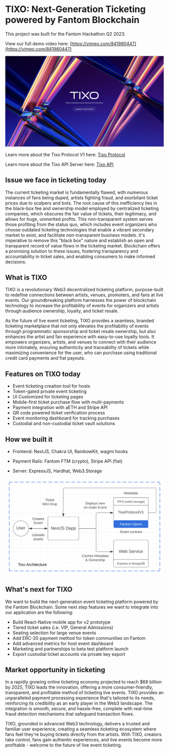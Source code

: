 # TIXO: Next-Generation Ticketing powered by Fantom Blockchain

This project was built for the Fantom Hackathon Q2 2023. 

View our full demo video here: [https://vimeo.com/841980447](https://vimeo.com/841980447)

![](/app/public/landing.png)

Learn more about the Tixo Protocol V1 here: [Tixo Protocol](/contracts/)

Learn more about the Tixo API Server here: [Tixo API](/server/)

## Issue we face in ticketing today

The current ticketing market is fundamentally flawed, with numerous instances of fans being duped, artists fighting fraud, and exorbitant ticket prices due to scalpers and bots. The root cause of this inefficiency lies in the black-box fee and ownership model employed by centralized ticketing companies, which obscures the fair value of tickets, their legitimacy, and allows for huge, unmerited profits. This non-transparent system serves those profiting from the status quo, which includes event organizers who choose outdated ticketing technologies that enable a vibrant secondary market to exist, and facilitate non-transparent business models. It's imperative to remove this "black box" nature and establish an open and transparent record of value flows in the ticketing market. Blockchain offers a promising solution to these issues, fostering transparency and accountability in ticket sales, and enabling consumers to make informed decisions.

## What is TIXO

TIXO is a revolutionary Web3 decentralized ticketing platform, purpose-built to redefine connections between artists, venues, promoters, and fans at live events. Our groundbreaking platform harnesses the power of blockchain technology to increase the profitability of events for organizers and artists through audience ownership, loyalty, and ticket resale.

As the future of live event ticketing, TIXO provides a seamless, branded ticketing marketplace that not only elevates the profitability of events through programmatic sponsorship and ticket resale ownership, but also enhances the artist and fan experience with easy-to-use loyalty tools. It empowers organizers, artists, and venues to connect with their audience more intimately, ensuring authenticity and traceability of tickets while maximizing convenience for the user, who can purchase using traditional credit card payments and fiat payouts.

## Features on TIXO today

- Event ticketing creation tool for hosts
- Token-gated private event ticketing
- UI Customized for ticketing pages
- Mobile-first ticket purchase flow with multi-payments
- Payment integration with aETH and Stripe API
- QR code powered ticket verification process
- Event monitoring dashboard for tracking purchases
- Custodial and non-custodial ticket vault solutions

## How we built it
- Frontend: NextJS, Chakra UI, RainbowKit, wagmi hooks

- Payment Rails: Fantom FTM (crypto), Stripe API (fiat)

- Server: ExpressJS, Hardhat, Web3.Storage

![](app/public/architecture.png)

## What's next for TIXO

We want to build the next-generation event ticketing platform powered by the Fantom Blockchain. Some next step features we want to integrate into our application are the following:
- Build React-Native mobile app for v2 prototype
- Tiered ticket sales (i.e. VIP, General Admissions)
- Seating selection for large venue events
- Add ERC-20 payment method for token communities on Fantom
- Add advanced metrics for host event dashboard
- Marketing and partnerships to beta test platform launch
- Export custodial ticket accounts via private key export

## Market opportunity in ticketing

In a rapidly growing online ticketing economy projected to reach $68 billion by 2025, TIXO leads the innovation, offering a more consumer-friendly, transparent, and profitable method of ticketing live events. TIXO provides an unparalleled payment processing experience that's tailored to its needs, reinforcing its credibility as an early player in the Web3 landscape. The integration is smooth, secure, and hassle-free, complete with real-time fraud detection mechanisms that safeguard transaction flows.

TIXO, grounded in advanced Web3 technology, delivers a trusted and familiar user experience, creating a seamless ticketing ecosystem where fans feel they're buying tickets directly from the artists. With TIXO, creators take control, fans gain authentic experiences, and live events become more profitable - welcome to the future of live event ticketing.
